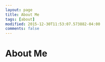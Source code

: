 ```yaml
---
layout: page
title: About Me
tags: [about]
modified: 2015-12-30T11:53:07.573882-04:00
comments: false
---
```


# About Me

